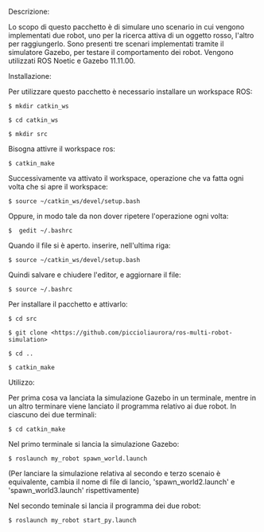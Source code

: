 Descrizione:

  Lo scopo di questo pacchetto è di simulare uno scenario in cui vengono implementati due robot, uno per la ricerca attiva di un oggetto rosso, l'altro per raggiungerlo.
  Sono presenti tre scenari implementati tramite il simulatore Gazebo, per testare il comportamento dei robot.
  Vengono utilizzati ROS Noetic e Gazebo 11.11.00.


Installazione:

  Per utilizzare questo pacchetto è necessario installare un workspace ROS:
  
    $ mkdir catkin_ws
    
    $ cd catkin_ws
    
    $ mkdir src

  Bisogna attivre il workspace ros:
    
    $ catkin_make
    
  Successivamente va attivato il workspace, operazione che va fatta ogni volta che si apre il workspace:
  
    $ source ~/catkin_ws/devel/setup.bash
    
  Oppure, in modo tale da non dover ripetere l'operazione ogni volta:
  
    $  gedit ~/.bashrc
    
  Quando il file si è aperto. inserire, nell'ultima riga: 
  
    $ source ~/catkin_ws/devel/setup.bash

  Quindi salvare e chiudere l'editor, e aggiornare il file:

    $ source ~/.bashrc

  Per installare il pacchetto e attivarlo:

    $ cd src
  
    $ git clone <https://github.com/piccioliaurora/ros-multi-robot-simulation>

    $ cd ..

    $ catkin_make


Utilizzo:

  Per prima cosa va lanciata la simulazione Gazebo in un terminale, mentre in un altro terminare viene lanciato il programma relativo ai due robot.
  In ciascuno dei due terminali:
  
    $ cd catkin_make

  Nel primo terminale si lancia la simulazione Gazebo:
  
    $ roslaunch my_robot spawn_world.launch
    
  (Per lanciare la simulazione relativa al secondo e terzo scenaio è equivalente, cambia il nome di file di lancio, 'spawn_world2.launch' e 'spawn_world3.launch' rispettivamente)


  Nel secondo teminale si lancia il programma dei due robot:
  
    $ roslaunch my_robot start_py.launch
    
  
